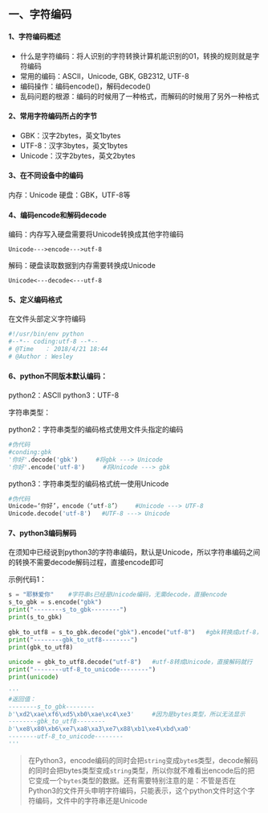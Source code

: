 ## 一、字符编码

#### 1、字符编码概述

- 什么是字符编码：将人识别的字符转换计算机能识别的01，转换的规则就是字符编码
- 常用的编码：ASCII，Unicode, GBK, GB2312, UTF-8
- 编码操作：编码encode()，解码decode()
- 乱码问题的根源：编码的时候用了一种格式，而解码的时候用了另外一种格式

#### 2、常用字符编码所占的字节
- GBK：汉字2bytes，英文1bytes
- UTF-8：汉字3bytes，英文1bytes
- Unicode：汉字2bytes，英文2bytes

#### 3、在不同设备中的编码
内存：Unicode
硬盘：GBK，UTF-8等

#### 4、编码encode和解码decode

编码：内存写入硬盘需要将Unicode转换成其他字符编码
```
Unicode--->encode--->utf-8
```
解码：硬盘读取数据到内存需要转换成Unicode
```
Unicode<---decode<---utf-8
```
#### 5、定义编码格式
在文件头部定义字符编码
```python
#!/usr/bin/env python
#--*-- coding:utf-8 --*--         
# @Time   ： 2018/4/21 18:44
# @Author : Wesley
```
#### 6、python不同版本默认编码：

python2：ASCII
python3：UTF-8

字符串类型：

python2：字符串类型的编码格式使用文件头指定的编码
```python
#伪代码
#conding:gbk
'你好'.decode('gbk')     #将gbk ---> Unicode
'你好'.encode('utf-8')     #将Unicode ---> gbk 
```
python3：字符串类型的编码格式统一使用Unicode
```python
#伪代码
Unicode=‘你好’，encode（‘utf-8’）    #Unicode ---> UTF-8
Unicode.decode('utf-8')   #UTF-8 ---> Unicode 
```
#### 7、python3编码解码

在须知中已经说到python3的字符串编码，默认是Unicode，所以字符串编码之间的转换不需要decode解码过程，直接encode即可

示例代码1：
```python
s = "耶稣爱你"    #字符串s已经是Unicode编码，无需decode，直接encode
s_to_gbk = s.encode("gbk")
print("--------s_to_gbk--------")
print(s_to_gbk)
 
gbk_to_utf8 = s_to_gbk.decode("gbk").encode("utf-8")   #gbk转换成utf-8，需要先解码成Unicode，再编码成utf-8
print("--------gbk_to_utf8--------")
print(gbk_to_utf8)
 
unicode = gbk_to_utf8.decode("utf-8")   #utf-8转成Unicode，直接解码就行
print("--------utf-8_to_unicode--------")
print(unicode)

'''
#返回值：
--------s_to_gbk--------
b'\xd2\xae\xf6\xd5\xb0\xae\xc4\xe3'     #因为是bytes类型，所以无法显示
--------gbk_to_utf8--------
b'\xe8\x80\xb6\xe7\xa8\xa3\xe7\x88\xb1\xe4\xbd\xa0'
--------utf-8_to_unicode--------
'''
```
> 在Python3，encode编码的同时会把`string`变成`byte`s类型，decode解码的同时会把bytes类型变成`string`类型，所以你就不难看出encode后的把它变成一个`bytes`类型的数据。还有需要特别注意的是：不管是否在Python3的文件开头申明字符编码，只能表示，这个python文件时这个字符编码，文件中的字符串还是Unicode

